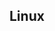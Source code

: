 <!--
 * @Description: 
 * @Author: wupengfei
 * @Date: 2020-11-08 22:35:33
 * @LastEditors: wupengfei
 * @LastEditTime: 2020-11-08 22:35:33
-->
## Linux